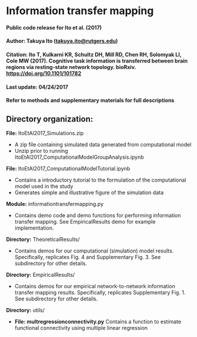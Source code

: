 # Information transfer mapping
#### Public code release for Ito et al. (2017)
#### Author: Takuya Ito (takuya.ito@rutgers.edu)
#### Citation: Ito T, Kulkarni KR, Schultz DH, Mill RD, Chen RH, Solomyak LI, Cole MW (2017). Cognitive task information is transferred between brain regions via resting-state network topology. bioRxiv. https://doi.org/10.1101/101782
#### Last update: 04/24/2017
#### Refer to methods and supplementary materials for full descriptions

## Directory organization:
**File:** ItoEtAl2017_Simulations.zip
* A zip file containing simulated data generated from computational model
* Unzip prior to running ItoEtAl2017_ComputationalModelGroupAnalysis.ipynb

**File:** ItoEtAl2017_ComputationalModelTutorial.ipynb
* Contains a introductory tutorial to the formulation of the computational model used in the study
* Generates simple and illustrative figure of the simulation data

**Module:** informationtransfermapping.py
* Contains demo code and demo functions for performing information transfer mapping. See EmpiricalResults demo for example implementation. 

**Directory:** TheoreticalResults/
* Contains demos for our computational (simulation) model results. Specifically, replicates Fig. 4 and Supplementary Fig. 3. See subdirectory for other details. 

**Directory:** EmpiricalResults/
* Contains demos for our empirical network-to-network information transfer mapping results. Specifically, replicates Supplementary Fig. 1. See subdirectory for other details. 

**Directory:** utils/
* **File: multregressionconnectivity.py** Contains a function to estimate functional connectivity using multiple linear regression
